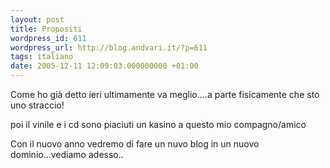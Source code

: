 ```yaml
---
layout: post
title: Propositi
wordpress_id: 611
wordpress_url: http://blog.andvari.it/?p=611
tags: italiano
date: 2005-12-11 12:09:03.000000000 +01:00
---
```

Come ho già detto ieri ultimamente va meglio....a parte fisicamente che sto uno straccio!

poi il vinile e i cd sono piaciuti un kasino a questo mio compagno/amico <img src="http://helios.splinder.com/editor/fck/editor/images/smiley/rhymbox-1.0/smiley.gif" alt="" />

Con il nuovo anno vedremo di fare un nuvo blog in un nuovo dominio...vediamo adesso..
